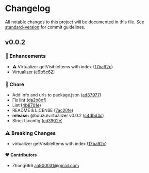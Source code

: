 # Changelog

All notable changes to this project will be documented in this file. See [standard-version](https://github.com/conventional-changelog/standard-version) for commit guidelines.

## v0.0.2



### 🚀 Enhancements

-  ⚠️ Virtualizer getVisibleItems with index ([17ba92c](https://github.com/aa900031/bouzu/commit/17ba92c958290998162fabebfdf6daf92fabfb29))
-  Virtualizer ([e9b5c62](https://github.com/aa900031/bouzu/commit/e9b5c62736fd3b79fe441c7ab66e01dbedf1e301))

### 🏡 Chore

-  Add info and urls to package.json ([ad37977](https://github.com/aa900031/bouzu/commit/ad37977146715b780e67f7507c7b7ee45e981274))
-  Fix lint ([da2b8df](https://github.com/aa900031/bouzu/commit/da2b8df9f1c547fd5c42be5db048cc0dffbb96b3))
-  Lint ([4b8701e](https://github.com/aa900031/bouzu/commit/4b8701e446e0af8f8f2fda55a510e6cd8f1c5ff5))
-  README & LICENSE ([7ac20fe](https://github.com/aa900031/bouzu/commit/7ac20fec0b0344885df567387e4a387efa60a304))
-  **release:** @bouzu/virtualizer v0.0.2 ([c4dbd4c](https://github.com/aa900031/bouzu/commit/c4dbd4c2805cc67a40d8e8b0e3726cb1e175d2c6))
-  Strict tsconfig ([cd3902e](https://github.com/aa900031/bouzu/commit/cd3902ead870acfc9e47caa0080e24d0225f7179))


### ⚠️ Breaking Changes

-  virtualizer getVisibleItems with index ([17ba92c](https://github.com/aa900031/bouzu/commit/17ba92c958290998162fabebfdf6daf92fabfb29))

#### ❤️ Contributors

- Zhong666 <aa900031@gmail.com>

